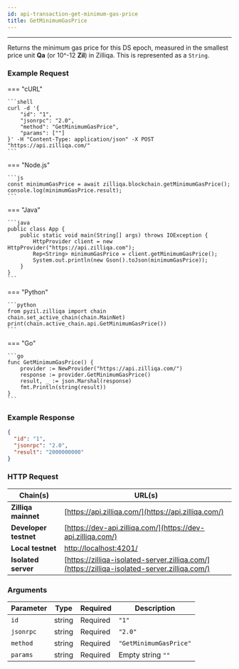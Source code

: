 ```yaml
---
id: api-transaction-get-minimum-gas-price
title: GetMinimumGasPrice
---
```


---

Returns the minimum gas price for this DS epoch, measured in the smallest price unit **Qa** (or 10^-12 **Zil**) in Zilliqa. This is represented as a `String`.

### Example Request

=== "cURL"

    ```shell
    curl -d '{
        "id": "1",
        "jsonrpc": "2.0",
        "method": "GetMinimumGasPrice",
        "params": [""]
    }' -H "Content-Type: application/json" -X POST "https://api.zilliqa.com/"
    ```

=== "Node.js"

    ```js
    const minimumGasPrice = await zilliqa.blockchain.getMinimumGasPrice();
    console.log(minimumGasPrice.result);
    ```

=== "Java"

    ```java
    public class App {
        public static void main(String[] args) throws IOException {
            HttpProvider client = new HttpProvider("https://api.zilliqa.com");
            Rep<String> minimumGasPrice = client.getMinimumGasPrice();
            System.out.println(new Gson().toJson(minimumGasPrice));
        }
    }
    ```

=== "Python"

    ```python
    from pyzil.zilliqa import chain
    chain.set_active_chain(chain.MainNet)
    print(chain.active_chain.api.GetMinimumGasPrice())
    ```

=== "Go"

    ```go
    func GetMinimumGasPrice() {
        provider := NewProvider("https://api.zilliqa.com/")
        response := provider.GetMinimumGasPrice()
        result, _ := json.Marshal(response)
        fmt.Println(string(result))
    }
    ```

### Example Response

```json
{
  "id": "1",
  "jsonrpc": "2.0",
  "result": "2000000000"
}
```

### HTTP Request

| Chain(s)              | URL(s)                                                                                       |
| --------------------- | -------------------------------------------------------------------------------------------- |
| **Zilliqa mainnet**   | [https://api.zilliqa.com/](https://api.zilliqa.com/)                                         |
| **Developer testnet** | [https://dev-api.zilliqa.com/](https://dev-api.zilliqa.com/)                                 |
| **Local testnet**     | [http://localhost:4201/](http://localhost:4201/)                                             |
| **Isolated server**   | [https://zilliqa-isolated-server.zilliqa.com/](https://zilliqa-isolated-server.zilliqa.com/) |

### Arguments

| Parameter | Type   | Required | Description            |
| --------- | ------ | -------- | ---------------------- |
| `id`      | string | Required | `"1"`                  |
| `jsonrpc` | string | Required | `"2.0"`                |
| `method`  | string | Required | `"GetMinimumGasPrice"` |
| `params`  | string | Required | Empty string `""`      |
